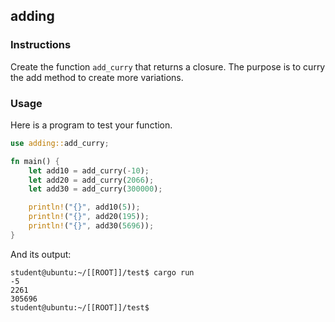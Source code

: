 ## adding

### Instructions

Create the function `add_curry` that returns a closure.
The purpose is to curry the add method to create more variations.

### Usage

Here is a program to test your function.

```rust
use adding::add_curry;

fn main() {
    let add10 = add_curry(-10);
    let add20 = add_curry(2066);
    let add30 = add_curry(300000);

    println!("{}", add10(5));
    println!("{}", add20(195));
    println!("{}", add30(5696));
}
```

And its output:

```console
student@ubuntu:~/[[ROOT]]/test$ cargo run
-5
2261
305696
student@ubuntu:~/[[ROOT]]/test$
```
